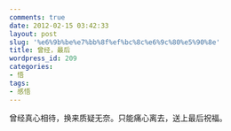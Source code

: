 ```yaml
---
comments: true
date: 2012-02-15 03:42:33
layout: post
slug: '%e6%9b%be%e7%bb%8f%ef%bc%8c%e6%9c%80%e5%90%8e'
title: 曾经，最后
wordpress_id: 209
categories:
- 悟
tags:
- 感悟
---
```


曾经真心相待，换来质疑无奈。只能痛心离去，送上最后祝福。
